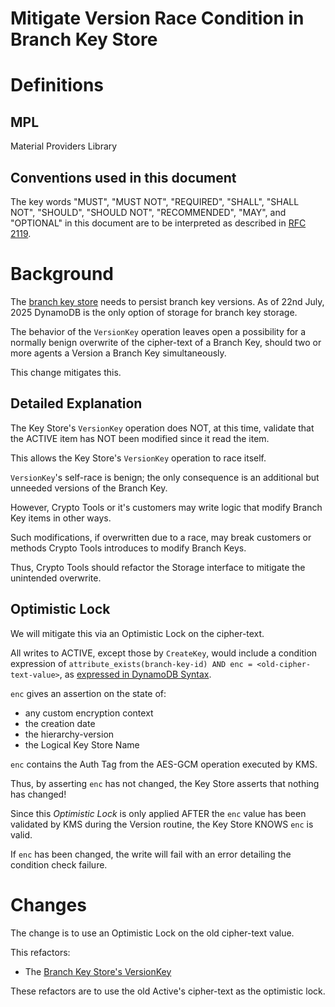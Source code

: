 [//]: # "Copyright Amazon.com Inc. or its affiliates. All Rights Reserved."
[//]: # "SPDX-License-Identifier: CC-BY-SA-4.0"

# Mitigate Version Race Condition in Branch Key Store

# Definitions

## MPL

Material Providers Library

## Conventions used in this document

The key words "MUST", "MUST NOT", "REQUIRED", "SHALL", "SHALL NOT", "SHOULD",
"SHOULD NOT", "RECOMMENDED", "MAY", and "OPTIONAL" in this document are to be
interpreted as described in [RFC 2119](https://tools.ietf.org/html/rfc2119).

# Background

The [branch key store](../../framework/branch-key-store.md) needs to persist branch key versions.
As of 22nd July, 2025 DynamoDB is the only option of storage for branch key storage.

The behavior of the `VersionKey` operation
leaves open a possibility for a normally benign overwrite
of the cipher-text of a Branch Key,
should two or more agents a Version a Branch Key simultaneously.

This change mitigates this.

## Detailed Explanation

The Key Store's `VersionKey` operation does NOT,
at this time,
validate that the ACTIVE item has NOT been modified
since it read the item.

This allows the Key Store's `VersionKey` operation
to race itself.

`VersionKey`'s self-race is benign;
the only consequence is an additional
but unneeded versions of the Branch Key.

However,
Crypto Tools or it's customers may write logic
that modify Branch Key items in other ways.

Such modifications,
if overwritten due to a race,
may break customers or methods Crypto Tools
introduces to modify Branch Keys.

Thus,
Crypto Tools should refactor the Storage interface
to mitigate the unintended overwrite.

## Optimistic Lock

We will mitigate this via an Optimistic Lock on the cipher-text.

All writes to ACTIVE,
except those by `CreateKey`,
would include a condition expression of
`attribute_exists(branch-key-id) AND enc = <old-cipher-text-value>`,
as [expressed in DynamoDB Syntax](https://docs.aws.amazon.com/amazondynamodb/latest/developerguide/Expressions.OperatorsAndFunctions.html).

`enc` gives an assertion on the state of:

- any custom encryption context
- the creation date
- the hierarchy-version
- the Logical Key Store Name

`enc` contains the Auth Tag from
the AES-GCM operation executed by KMS.

Thus, by asserting `enc` has not changed,
the Key Store asserts that nothing has changed!

Since this _Optimistic Lock_ is only
applied AFTER the `enc` value has
been validated by KMS
during the Version routine,
the Key Store KNOWS `enc` is valid.

If `enc` has been changed,
the write will fail with an error detailing the condition check failure.

# Changes

The change is to use an Optimistic Lock
on the old cipher-text value.

This refactors:

- The [Branch Key Store's VersionKey](../../framework/branch-key-store.md#versionkey)

These refactors are to use the old Active's cipher-text
as the optimistic lock.
